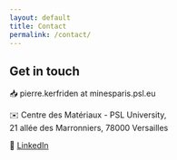 ```yaml
---
layout: default
title: Contact
permalink: /contact/
---
```


## Get in touch

📥 pierre.kerfriden at minesparis.psl.eu  

✉️ Centre des Matériaux - PSL University,  
21 allée des Marronniers, 78000 Versailles  

💼 [LinkedIn](https://www.linkedin.com/in/pierrekerfriden/?originalSubdomain=fr)



